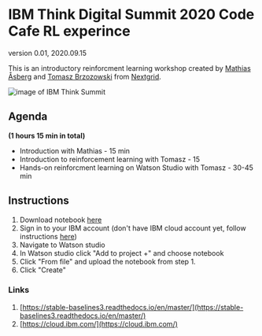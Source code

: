 # IBM Think Digital Summit 2020 Code Cafe RL experince

version 0.01, 2020.09.15

This is an introductory reinforcment learning workshop created by [Mathias Åsberg](https://www.linkedin.com/in/imathias/) and [Tomasz Brzozowski](https://www.linkedin.com/in/tomasz-brzozowski/) from [Nextgrid](https://nextgrid.ai).

![image of IBM Think Summit](https://nextgrid.ai/wp-content/uploads/2020/06/16_Think_Blue_1400x1400.jpg "Think")

## Agenda

**(1 hours 15 min in total)**

- Introduction with Mathias - 15 min
- Introduction to reinforcement learning with Tomasz - 15
- Hands-on reinforcment learning on Watson Studio with Tomasz - 30-45 min

## Instructions

1. Download notebook [here](https://www.dropbox.com/s/5qfhgfahxpzq4ny/IBM-Summit-RL-Hands-on-v1-4.ipynb?dl=1)
2. Sign in to your IBM account (don't have IBM cloud account yet, follow instructions [here](https://ertogrul.github.io/1-PrepareLab/))
3. Navigate to Watson studio
4. In Watson studio click "Add to project +" and choose notebook
5. Click "From file" and upload the notebook from step 1.
6. Click "Create"

### Links

1. [https://stable-baselines3.readthedocs.io/en/master/](https://stable-baselines3.readthedocs.io/en/master/)
2. [https://cloud.ibm.com/](https://cloud.ibm.com/)
